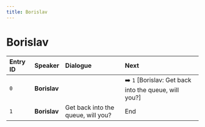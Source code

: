 ```yaml
---
title: Borislav
---
```


# Borislav


| Entry ID | Speaker | Dialogue | Next |
| :------- | :------ | :------- | :------------ |
| `0` | **Borislav** |  | ➡️ `1` \[Borislav: Get back into the queue, will you?\] |
| `1` | **Borislav** | Get back into the queue, will you? | End |
